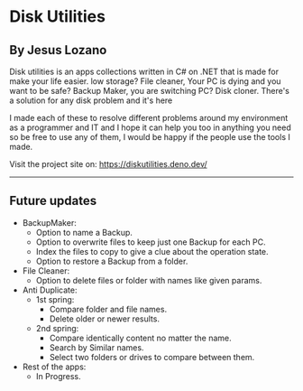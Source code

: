 Disk Utilities
=
By Jesus Lozano
-

Disk utilities is an apps collections written in C# on .NET that is made for make your life easier. low storage? File cleaner, Your PC is dying and you want to be safe? Backup Maker, you are switching PC? Disk cloner. There's a solution for any disk problem and it's here

I made each of these to resolve different problems around my environment as a programmer and IT and I hope it can help you too in anything you need so be free to use any of them, I would be happy if the people use the tools I made.

Visit the project site on:
https://diskutilities.deno.dev/

****
Future updates
-
* BackupMaker:
  * Option to name a Backup.
  * Option to overwrite files to keep just one Backup for each PC.
  * Index the files to copy to give a clue about the operation state.
  * Option to restore a Backup from a folder.
* File Cleaner:
  * Option to delete files or folder with names like given params. 
* Anti Duplicate:
  * 1st spring:
    * Compare folder and file names.
    * Delete older or newer results.
  * 2nd spring:
    * Compare identically content no matter the name.
    * Search by Similar names.
    * Select two folders or drives to compare between them.
* Rest of the apps:
  * In Progress.
